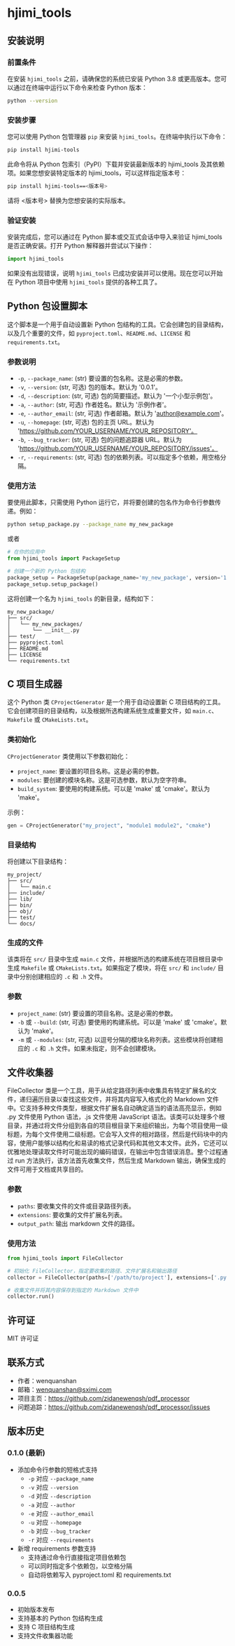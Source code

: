 # hjimi_tools

## 安装说明

### 前置条件

在安装 `hjimi_tools` 之前，请确保您的系统已安装 Python 3.8 或更高版本。您可以通过在终端中运行以下命令来检查 Python 版本：

```bash
python --version
```

### 安装步骤
您可以使用 Python 包管理器 `pip` 来安装 `hjimi_tools`。在终端中执行以下命令：
```bash
pip install hjimi-tools
```
此命令将从 Python 包索引（PyPI）下载并安装最新版本的 hjimi_tools 及其依赖项。如果您想安装特定版本的 hjimi_tools，可以这样指定版本号：

```bash
pip install hjimi-tools==<版本号>
```
请将 <版本号> 替换为您想安装的实际版本。

### 验证安装
安装完成后，您可以通过在 Python 脚本或交互式会话中导入来验证 hjimi_tools 是否正确安装。打开 Python 解释器并尝试以下操作：
```python
import hjimi_tools
```
如果没有出现错误，说明 `hjimi_tools` 已成功安装并可以使用。现在您可以开始在 Python 项目中使用 `hjimi_tools` 提供的各种工具了。

## Python 包设置脚本

这个脚本是一个用于自动设置新 Python 包结构的工具。它会创建包的目录结构，以及几个重要的文件，如 `pyproject.toml`、`README.md`、`LICENSE` 和 `requirements.txt`。

### 参数说明

- `-p`, `--package_name`: (str) 要设置的包名称。这是必需的参数。
- `-v`, `--version`: (str, 可选) 包的版本。默认为 '0.0.1'。
- `-d`, `--description`: (str, 可选) 包的简要描述。默认为 '一个小型示例包'。
- `-a`, `--author`: (str, 可选) 作者姓名。默认为 '示例作者'。
- `-e`, `--author_email`: (str, 可选) 作者邮箱。默认为 'author@example.com'。
- `-u`, `--homepage`: (str, 可选) 包的主页 URL。默认为 'https://github.com/YOUR_USERNAME/YOUR_REPOSITORY'。
- `-b`, `--bug_tracker`: (str, 可选) 包的问题追踪器 URL。默认为 'https://github.com/YOUR_USERNAME/YOUR_REPOSITORY/issues'。
- `-r`, `--requirements`: (str, 可选) 包的依赖列表。可以指定多个依赖，用空格分隔。

### 使用方法

要使用此脚本，只需使用 Python 运行它，并将要创建的包名作为命令行参数传递。例如：

```bash
python setup_package.py --package_name my_new_package
```
或者

```python
# 在你的应用中
from hjimi_tools import PackageSetup

# 创建一个新的 Python 包结构
package_setup = PackageSetup(package_name='my_new_package', version='1.0.0')
package_setup.setup_package()
```

这将创建一个名为 `hjimi_tools` 的新目录，结构如下：

```
my_new_package/
├── src/
│   └── my_new_packages/
│       └── __init__.py
├── test/
├── pyproject.toml
├── README.md
├── LICENSE
└── requirements.txt
```

## C 项目生成器

这个 Python 类 `CProjectGenerator` 是一个用于自动设置新 C 项目结构的工具。它会创建项目的目录结构，以及根据所选构建系统生成重要文件，如 `main.c`、`Makefile` 或 `CMakeLists.txt`。

### 类初始化

`CProjectGenerator` 类使用以下参数初始化：

- `project_name`: 要设置的项目名称。这是必需的参数。
- `modules`: 要创建的模块名称。这是可选参数，默认为空字符串。
- `build_system`: 要使用的构建系统。可以是 'make' 或 'cmake'。默认为 'make'。

示例：

```python
gen = CProjectGenerator("my_project", "module1 module2", "cmake")
```

### 目录结构

将创建以下目录结构：

```
my_project/
├── src/
│   └── main.c
├── include/
├── lib/
├── bin/
├── obj/
├── test/
└── docs/
```

### 生成的文件

该类将在 `src/` 目录中生成 `main.c` 文件，并根据所选的构建系统在项目根目录中生成 `Makefile` 或 `CMakeLists.txt`。如果指定了模块，将在 `src/` 和 `include/` 目录中分别创建相应的 `.c` 和 `.h` 文件。

### 参数
- `project_name`: (str) 要设置的项目名称。这是必需的参数。
- `-b` 或 `--build`: (str, 可选) 要使用的构建系统。可以是 'make' 或 'cmake'。默认为 'make'。
- `-m` 或 `--modules`: (str, 可选) 以逗号分隔的模块名称列表。这些模块将创建相应的 `.c` 和 `.h` 文件。如果未指定，则不会创建模块。

## 文件收集器

FileCollector 类是一个工具，用于从给定路径列表中收集具有特定扩展名的文件，递归遍历目录以查找这些文件，并将其内容写入格式化的 Markdown 文件中。它支持多种文件类型，根据文件扩展名自动确定适当的语法高亮显示，例如 .py 文件使用 Python 语法，.js 文件使用 JavaScript 语法。该类可以处理多个根目录，并通过将文件分组到各自的项目根目录下来组织输出，为每个项目使用一级标题，为每个文件使用二级标题。它会写入文件的相对路径，然后是代码块中的内容，使用户能够以结构化和易读的格式记录代码和其他文本文件。此外，它还可以优雅地处理读取文件时可能出现的编码错误，在输出中包含错误消息。整个过程通过 run 方法执行，该方法首先收集文件，然后生成 Markdown 输出，确保生成的文件可用于文档或共享目的。

### 参数
- `paths`: 要收集文件的文件或目录路径列表。
- `extensions`: 要收集的文件扩展名列表。
- `output_path`: 输出 markdown 文件的路径。

### 使用方法

```python
from hjimi_tools import FileCollector

# 初始化 FileCollector，指定要收集的路径、文件扩展名和输出路径
collector = FileCollector(paths=['/path/to/project'], extensions=['.py', '.md', '.txt'], output_path="output.md")

# 收集文件并将其内容保存到指定的 Markdown 文件中
collector.run()
```

## 许可证

MIT 许可证

## 联系方式

- 作者：wenquanshan
- 邮箱：wenquanshan@sximi.com
- 项目主页：https://github.com/zidanewenqsh/pdf_processor
- 问题追踪：https://github.com/zidanewenqsh/pdf_processor/issues

## 版本历史

### 0.1.0 (最新)
- 添加命令行参数的短格式支持
  - `-p` 对应 `--package_name`
  - `-v` 对应 `--version`
  - `-d` 对应 `--description`
  - `-a` 对应 `--author`
  - `-e` 对应 `--author_email`
  - `-u` 对应 `--homepage`
  - `-b` 对应 `--bug_tracker`
  - `-r` 对应 `--requirements`
- 新增 requirements 参数支持
  - 支持通过命令行直接指定项目依赖包
  - 可以同时指定多个依赖包，以空格分隔
  - 自动将依赖写入 pyproject.toml 和 requirements.txt

### 0.0.5
- 初始版本发布
- 支持基本的 Python 包结构生成
- 支持 C 项目结构生成
- 支持文件收集器功能